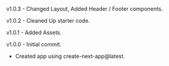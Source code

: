 v1.0.3 - Changed Layout, Added Header / Footer components.

v1.0.2 - Cleaned Up starter code.

v1.0.1 - Added Assets.

v1.0.0 - Initial commit.
 - Created app using create-next-app@latest.